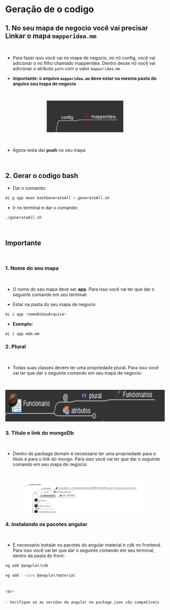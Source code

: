 # Geração de o codigo

## 1. No seu mapa de negocio você vai precisar Linkar o mapa `mapperidea.mm`

<br>

 - Para fazer isso você vai no mapa de negocio, no nó config, você vai adicionar o nó filho chamado mapperidea. Dentro desse nó você vai adicionar o atributo `path` com o valor `mapperidea.mm`

- **importante: o arquivo `mapperidea.mm` deve estar na mesma pasta do arquivo seu mapa de negocio**

<br>

<p align="center">
    <img src="./image/mapLink.png" height="100">
</p>

<br>

- Agora resta dar **push** no seu mapa

<br>


## 2. Gerar o codigo bash

- Dar o comando:

```bash
mi g app mean bashGenerateAll > generateAll.sh
```

- Ir no terminal e dar o comando:

```bash
./generateAll.sh
```

<br>

## Importante

<br>

### 1. Nome do seu mapa

<br>

- O nome do seu mapa deve ser **app**. Para isso você vai ter que dar o seguinte comando em seu terminal:

- Estar na pasta do seu mapa de negocio


```bash
mi i app *nomeDoSeuArquivo*
```


- **Exemplo:**

```bash
mi i app mdm.mm
```

### 2. Plural

<br>

- Todas suas classes devem ter uma propriedade plural. Para isso você vai ter que dar o seguinte comando em seu mapa de negocio:

<br>

<p align="center">
    <img src="./image/plural.png" height="100">
</p>

### 3. Titulo e link do mongoDb

<br>

- Dentro do package domain é necessario ter uma propriedade para o titulo e para o link do mongo. Para isso você vai ter que dar o seguinte comando em seu mapa de negocio:

<br>

<p align="center">
    <img src="./image/titleAndMongo.png" height="100">
</p>

### 4. Instalando os pacotes angular

<br>

- É necessario instalar os pacotes do angular material e cdk no frontend. Para isso você vai ter que dar o seguinte comando em seu terminal, dentro da pasta do front:


```bash
ng add @angular/cdk
```


```bash
ng add --save @angular/material


<br>

- Verifique se as versões do angular no package.json são compativeis 

